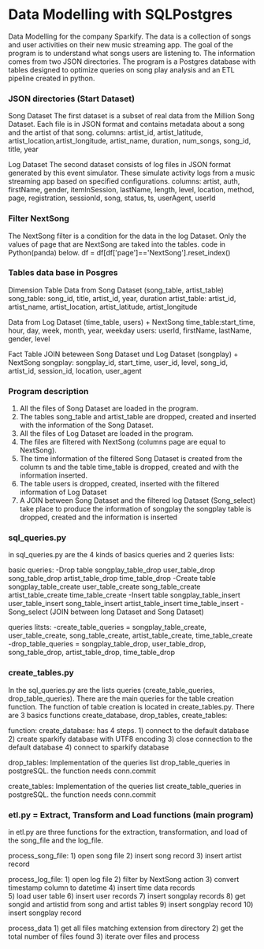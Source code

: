 # Data Modelling with SQLPostgres
Data Modelling for the company Sparkify. The data is a collection of songs and user activities on their new music streaming app. The goal of the program is to understand what songs users are listening to. The information comes from two JSON directories. The program is a Postgres database with tables designed to optimize queries on song play analysis and an ETL pipeline created in python.

### JSON directories (Start Dataset)
Song Dataset
The first dataset is a subset of real data from the Million Song Dataset. Each file is in JSON format and contains metadata about a song and the artist of that song.
columns: artist_id, artist_latitude, artist_location,artist_longitude, artist_name, duration, num_songs, song_id, title, year

Log Dataset
The second dataset consists of log files in JSON format generated by this event simulator. These simulate activity logs from a music streaming app based on specified configurations.
columns: artist, auth, firstName, gender, itemInSession, lastName, length, level, location, method, page, registration, sessionId, song, status, ts, userAgent, userId

### Filter NextSong 
The NextSong filter is a condition for the data in the log Dataset. Only the values of page that are NextSong are taked into the tables. code in Python(panda) below.
df = df[df['page']=='NextSong'].reset_index()

### Tables data base in Posgres
Dimension Table
Data from Song Dataset (song_table, artist_table)
song_table: song_id, title, artist_id, year, duration
artist_table: artist_id, artist_name, artist_location, artist_latitude, artist_longitude

Data from Log Dataset (time_table, users) + NextSong
time_table:start_time, hour, day, week, month, year, weekday
users: userId, firstName, lastName, gender, level

Fact Table 
JOIN beteween Song Dataset und Log Dataset (songplay) + NextSong 
songplay:  songplay_id, start_time, user_id, level, song_id, artist_id, session_id, location, user_agent

### Program description
1) All the files of Song Dataset are loaded in the program.
2) The tables song_table and artist_table are dropped, created and inserted with the information of the Song Dataset.
3) All the files of Log Dataset are loaded in the program.
4) The files are filtered with NextSong (columns page are equal to NextSong).
5) The time information of the filtered Song Dataset is created from the column ts and the table time_table is dropped, created and with the information inserted.
6) The table users is dropped, created, inserted with the filtered information of Log Dataset
7) A JOIN between Song Dataset and the filtered log Dataset (Song_select) take place to produce the information of songplay the songplay table is dropped, created and the information is inserted

### sql_queries.py
in sql_queries.py are the 4 kinds of basics queries and 2 queries lists: 

basic queries:
-Drop table
    songplay_table_drop
    user_table_drop
    song_table_drop
    artist_table_drop
    time_table_drop
-Create table
    songplay_table_create
    user_table_create
    song_table_create
    artist_table_create
    time_table_create
-Insert table
    songplay_table_insert
    user_table_insert
    song_table_insert
    artist_table_insert
    time_table_insert
-Song_select (JOIN between long Dataset and Song Dataset)

queries litsts:
-create_table_queries = songplay_table_create, user_table_create, song_table_create, artist_table_create, time_table_create
-drop_table_queries = songplay_table_drop, user_table_drop, song_table_drop, artist_table_drop, time_table_drop

### create_tables.py
In the sql_queries.py are the lists queries (create_table_queries, drop_table_queries). There are the main queries for the table creation function. 
The function of table creation is located in create_tables.py. There are 3 basics functions create_database, drop_tables, create_tables:

function:
create_database: has 4 steps. 
    1) connect to the default database
    2) create sparkify database with UTF8 encoding
    3) close connection to the default database
    4) connect to sparkify database

drop_tables:
    Implementation of the queries list drop_table_queries in postgreSQL. the function needs conn.commit

create_tables: 
    Implementation of the queries list create_table_queries in postgreSQL. the function needs conn.commit

### etl.py = Extract, Transform and Load functions (main program)
in etl.py are three functions for the extraction, transformation, and load of the song_file and the log_file.

process_song_file:
    1) open song file
    2) insert song record
    3) insert artist record

process_log_file:
    1) open log file
    2) filter by NextSong action
    3) convert timestamp column to datetime
    4) insert time data records       
    5) load user table
    6) insert user records
    7) insert songplay records
    8) get songid and artistid from song and artist tables
    9) insert songplay record
    10) insert songplay record

process_data
    1) get all files matching extension from directory
    2) get the total number of files found
    3) iterate over files and process
